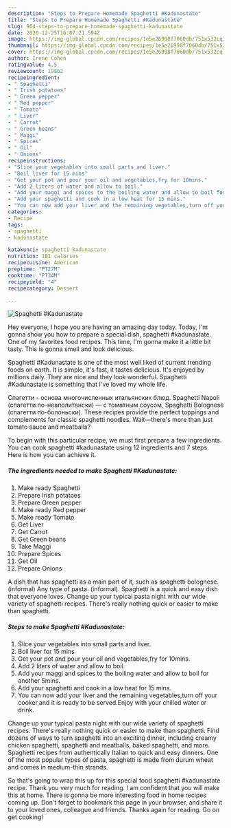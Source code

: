 ```yaml
---
description: "Steps to Prepare Homemade Spaghetti #Kadunastate"
title: "Steps to Prepare Homemade Spaghetti #Kadunastate"
slug: 964-steps-to-prepare-homemade-spaghetti-kadunastate
date: 2020-12-25T16:07:21.594Z
image: https://img-global.cpcdn.com/recipes/1e5e26998f7060db/751x532cq70/spaghetti-kadunastate-recipe-main-photo.jpg
thumbnail: https://img-global.cpcdn.com/recipes/1e5e26998f7060db/751x532cq70/spaghetti-kadunastate-recipe-main-photo.jpg
cover: https://img-global.cpcdn.com/recipes/1e5e26998f7060db/751x532cq70/spaghetti-kadunastate-recipe-main-photo.jpg
author: Irene Cohen
ratingvalue: 4.5
reviewcount: 19862
recipeingredient:
- " Spaghetti"
- " Irish potatoes"
- " Green pepper"
- " Red pepper"
- " Tomato"
- " Liver"
- " Carrot"
- " Green beans"
- " Maggi"
- " Spices"
- " Oil"
- " Onions"
recipeinstructions:
- "Slice your vegetables into small parts and liver."
- "Boil liver for 15 mins"
- "Get your pot and pour your oil and vegetables,fry for 10mins."
- "Add 2 liters of water and allow to boil."
- "Add your maggi and spices to the boiling water and allow to boil for another 5mins."
- "Add your spaghetti and cook in a low heat for 15 mins."
- "You can now add your liver and the remaining vegetables,turn off your cooker,and it is ready to be served.Enjoy with your chilled water or drink."
categories:
- Recipe
tags:
- spaghetti
- kadunastate

katakunci: spaghetti kadunastate 
nutrition: 181 calories
recipecuisine: American
preptime: "PT27M"
cooktime: "PT34M"
recipeyield: "4"
recipecategory: Dessert

---
```



![Spaghetti #Kadunastate](https://img-global.cpcdn.com/recipes/1e5e26998f7060db/751x532cq70/spaghetti-kadunastate-recipe-main-photo.jpg)

Hey everyone, I hope you are having an amazing day today. Today, I'm gonna show you how to prepare a special dish, spaghetti #kadunastate. One of my favorites food recipes. This time, I'm gonna make it a little bit tasty. This is gonna smell and look delicious.

Spaghetti #Kadunastate is one of the most well liked of current trending foods on earth. It is simple, it's fast, it tastes delicious. It's enjoyed by millions daily. They are nice and they look wonderful. Spaghetti #Kadunastate is something that I've loved my whole life.

Cпагетти - основа многочисленных итальянских блюд. Spaghetti Napoli (спагетти по-неаполитански) — с томатным соусом, Spaghetti Bolognese (спагетти по-болоньски). These recipes provide the perfect toppings and complements for classic spaghetti noodles. Wait—there&#39;s more than just tomato sauce and meatballs?


To begin with this particular recipe, we must first prepare a few ingredients. You can cook spaghetti #kadunastate using 12 ingredients and 7 steps. Here is how you can achieve it.

<!--inarticleads1-->

##### The ingredients needed to make Spaghetti #Kadunastate:

1. Make ready  Spaghetti
1. Prepare  Irish potatoes
1. Prepare  Green pepper
1. Make ready  Red pepper
1. Make ready  Tomato
1. Get  Liver
1. Get  Carrot
1. Get  Green beans
1. Take  Maggi
1. Prepare  Spices
1. Get  Oil
1. Prepare  Onions


A dish that has spaghetti as a main part of it, such as spaghetti bolognese. (informal) Any type of pasta. (informal). Spaghetti is a quick and easy dish that everyone loves. Change up your typical pasta night with our wide variety of spaghetti recipes. There&#39;s really nothing quick or easier to make than spaghetti. 

<!--inarticleads2-->

##### Steps to make Spaghetti #Kadunastate:

1. Slice your vegetables into small parts and liver.
1. Boil liver for 15 mins
1. Get your pot and pour your oil and vegetables,fry for 10mins.
1. Add 2 liters of water and allow to boil.
1. Add your maggi and spices to the boiling water and allow to boil for another 5mins.
1. Add your spaghetti and cook in a low heat for 15 mins.
1. You can now add your liver and the remaining vegetables,turn off your cooker,and it is ready to be served.Enjoy with your chilled water or drink.


Change up your typical pasta night with our wide variety of spaghetti recipes. There&#39;s really nothing quick or easier to make than spaghetti. Find dozens of ways to turn spaghetti into an exciting dinner, including creamy chicken spaghetti, spaghetti and meatballs, baked spaghetti, and more. Spaghetti recipes from authentically Italian to quick and easy dinners. One of the most popular types of pasta, spaghetti is made from durum wheat and comes in medium-thin strands. 

So that's going to wrap this up for this special food spaghetti #kadunastate recipe. Thank you very much for reading. I am confident that you will make this at home. There is gonna be more interesting food in home recipes coming up. Don't forget to bookmark this page in your browser, and share it to your loved ones, colleague and friends. Thanks again for reading. Go on get cooking!
